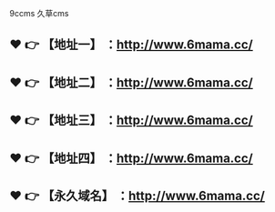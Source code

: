 9ccms
久草cms

:heart: :point_right: 【地址一】 ：http://www.6mama.cc/
------
:heart: :point_right: 【地址二】 ：http://www.6mama.cc/
------
:heart: :point_right: 【地址三】 ：http://www.6mama.cc/
------
:heart: :point_right: 【地址四】 ：http://www.6mama.cc/
------
:heart: :point_right: 【永久域名】 ：http://www.6mama.cc/
------
